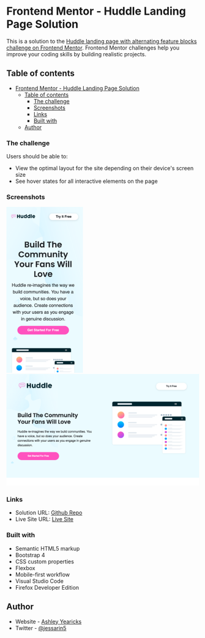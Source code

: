 # Frontend Mentor - Huddle Landing Page Solution

This is a solution to the [Huddle landing page with alternating feature blocks challenge on Frontend Mentor](https://www.frontendmentor.io/challenges/huddle-landing-page-with-alternating-feature-blocks-5ca5f5981e82137ec91a5100). Frontend Mentor challenges help you improve your coding skills by building realistic projects. 



## Table of contents

- [Frontend Mentor - Huddle Landing Page Solution](#frontend-mentor---huddle-landing-page-solution)
  - [Table of contents](#table-of-contents)
    - [The challenge](#the-challenge)
    - [Screenshots](#screenshots)
    - [Links](#links)
    - [Built with](#built-with)
  - [Author](#author)




### The challenge

Users should be able to:

- View the optimal layout for the site depending on their device's screen size
- See hover states for all interactive elements on the page




### Screenshots

<img src="assets/img/huddleMobile.png" width="200"> <img src="assets/img/huddleDesktop.png" width="600">




### Links

- Solution URL: [Github Repo](https://github.com/ayearicks/Huddle-Landing-Page)
- Live Site URL: [Live Site](https://yearicks.dev/Huddle-Landing-Page/index.html)




### Built with

- Semantic HTML5 markup
- Bootstrap 4
- CSS custom properties
- Flexbox
- Mobile-first workflow
- Visual Studio Code
- Firefox Developer Edition




## Author

- Website - [Ashley Yearicks](https://yearicks.dev)
- Twitter - [@jessarin5](https://www.twitter.com/jessarin5)
